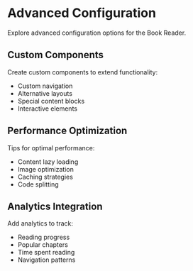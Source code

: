# Advanced Configuration

Explore advanced configuration options for the Book Reader.

## Custom Components

Create custom components to extend functionality:
- Custom navigation
- Alternative layouts
- Special content blocks
- Interactive elements

## Performance Optimization

Tips for optimal performance:
- Content lazy loading
- Image optimization
- Caching strategies
- Code splitting

## Analytics Integration

Add analytics to track:
- Reading progress
- Popular chapters
- Time spent reading
- Navigation patterns